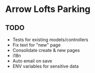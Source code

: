# Arrow Lofts Parking

## TODO

* Tests for existing models/controllers
* Fix text for "new" page
* Consolidate create & new pages
* i18n
* Auto email on save
* ENV variables for sensitive data
